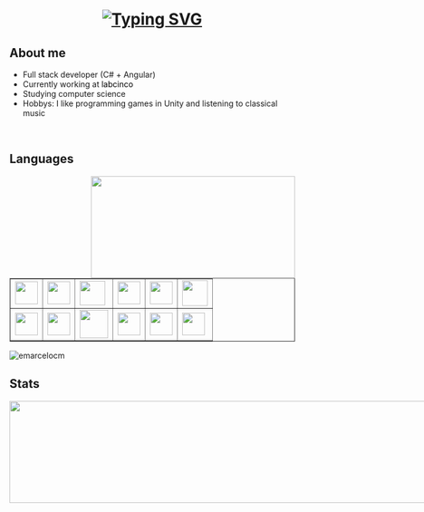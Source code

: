 <h1 align = "center">
  <a href="https://git.io/typing-svg"><img src="https://readme-typing-svg.herokuapp.com?font=Fira+Code&size=75&duration=1500&pause=600&color=0CE82B&background=000000EE&center=true&vCenter=true&multiline=true&width=1920&height=300&lines=Hello+World!;Welcome+to+my+Profile" alt="Typing SVG" /></a>
</h1>
<head><link rel="stylesheet" href="https://cdn.jsdelivr.net/gh/devicons/devicon@v2.15.1/devicon.min.css"><head>

<!--<a href="#"><img align="right" src="https://www.alura.com.br/artigos/assets/hello-world-em-varias-linguagens/imagem1.gif" width="270" height="250" /></a>-->
## About me

- Full stack developer (C# + Angular)
- Currently working at <a href="https://labcinco.com/" style="color: #000000; text-decoration: none;">labcinco</a>
- Studying computer science
- Hobbys: I like programming games in Unity and listening to classical music
</br>

## Languages

<img align="right" height="180em" src="https://github-readme-stats-sigma-five.vercel.app/api/top-langs/?username=EMarceloCM&layout=compact&langs_count=7&theme=blue-green&title_color=007ACC&icon_color=007ACC" style="width: 360px;"/>

<table border="1px">
  <tr>
    <td><img src="https://cdn.jsdelivr.net/gh/devicons/devicon/icons/cplusplus/cplusplus-original.svg" width="40" height="40"/></td> <td><img src="https://cdn.jsdelivr.net/gh/devicons/devicon/icons/csharp/csharp-original.svg" width="40" height="40"/></td> <td><img src="https://cdn.jsdelivr.net/gh/devicons/devicon/icons/java/java-original.svg" width="45" height="43"/></td> <td><img src="https://cdn.jsdelivr.net/gh/devicons/devicon/icons/dotnetcore/dotnetcore-original.svg" width="40" height="40"/></td> <td><img src="https://cdn.jsdelivr.net/gh/devicons/devicon@latest/icons/typescript/typescript-original.svg" width="40" height="40"/></td> <td><img src="https://cdn.jsdelivr.net/gh/devicons/devicon@latest/icons/angular/angular-original.svg" width="45" height="45" /></td> <!--<td><img src="https://cdn.jsdelivr.net/gh/devicons/devicon@latest/icons/blazor/blazor-original.svg"  width="40" height="40" /></td> <td><img src="https://cdn.jsdelivr.net/gh/devicons/devicon@latest/icons/rabbitmq/rabbitmq-original.svg" width="40" height="40"/> </td> -->
  </tr>
  <tr> 
    <td><img src="https://skillicons.dev/icons?i=git" width="40" height="40"/</td> <td><img src="https://skillicons.dev/icons?i=github" width="40" height="40"/></td> <td> <img src="https://cdn.jsdelivr.net/gh/devicons/devicon/icons/docker/docker-original.svg" width="50" height="50"/> </td> <td><img src="https://github.com/EMarceloCM/EMarceloCM/assets/120042864/c9b93868-83ba-4c34-9986-f080547dda0e" width="40" height="40"></td> <td><img src="https://cdn.jsdelivr.net/gh/devicons/devicon@latest/icons/azure/azure-original.svg" width="40" height="40"/></td> <td><img src="https://cdn.jsdelivr.net/gh/devicons/devicon@latest/icons/amazonwebservices/amazonwebservices-original-wordmark.svg" width="40" height="40"/></td> 
  </tr>
</table>
<p align="left"> <img src="https://komarev.com/ghpvc/?username=emarcelocm&label=Profile%20views&color=0e75b6&style=flat" alt="emarcelocm" /> </p>

## Stats

<div style="position: absolute;">
  <a href="https://github.com/EMarceloCM">
    <img height="180em" src="https://github-readme-stats-sigma-five.vercel.app/api?username=EMarceloCM&show_icons=true&theme=blue-green&include_all_commits=true&count_private=true&hide=contribs" style="width: 800px;"/>
  </a>
</div>
